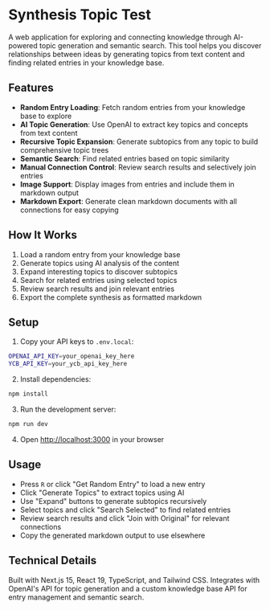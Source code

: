 # Synthesis Topic Test

A web application for exploring and connecting knowledge through AI-powered topic generation and semantic search. This tool helps you discover relationships between ideas by generating topics from text content and finding related entries in your knowledge base.

## Features

- **Random Entry Loading**: Fetch random entries from your knowledge base to explore
- **AI Topic Generation**: Use OpenAI to extract key topics and concepts from text content
- **Recursive Topic Expansion**: Generate subtopics from any topic to build comprehensive topic trees
- **Semantic Search**: Find related entries based on topic similarity
- **Manual Connection Control**: Review search results and selectively join entries
- **Image Support**: Display images from entries and include them in markdown output
- **Markdown Export**: Generate clean markdown documents with all connections for easy copying

## How It Works

1. Load a random entry from your knowledge base
2. Generate topics using AI analysis of the content
3. Expand interesting topics to discover subtopics
4. Search for related entries using selected topics
5. Review search results and join relevant entries
6. Export the complete synthesis as formatted markdown

## Setup

1. Copy your API keys to `.env.local`:
```bash
OPENAI_API_KEY=your_openai_key_here
YCB_API_KEY=your_ycb_api_key_here
```

2. Install dependencies:
```bash
npm install
```

3. Run the development server:
```bash
npm run dev
```

4. Open [http://localhost:3000](http://localhost:3000) in your browser

## Usage

- Press `R` or click "Get Random Entry" to load a new entry
- Click "Generate Topics" to extract topics using AI
- Use "Expand" buttons to generate subtopics recursively
- Select topics and click "Search Selected" to find related entries
- Review search results and click "Join with Original" for relevant connections
- Copy the generated markdown output to use elsewhere

## Technical Details

Built with Next.js 15, React 19, TypeScript, and Tailwind CSS. Integrates with OpenAI's API for topic generation and a custom knowledge base API for entry management and semantic search.
